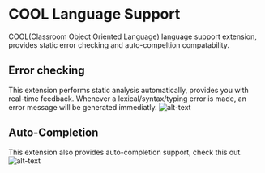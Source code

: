 # COOL Language Support
COOL(Classroom Object Oriented Language) language support extension, provides static error checking and auto-compeltion compatability.

## Error checking
This extension performs static analysis automatically, provides you with real-time feedback. Whenever a lexical/syntax/typing error is made, an error message will be generated immediatly.
![alt-text](https://github.com/unsat/COOL-Language-Support/blob/1814f51e0a6fa4ad980eaf19fe4d48792affa11d/GIFs/error_message.gif)

## Auto-Completion
This extension also provides auto-completion support, check this out.
![alt-text](https://github.com/unsat/COOL-Language-Support/blob/1814f51e0a6fa4ad980eaf19fe4d48792affa11d/GIFs/COOL_snippet.gif)
